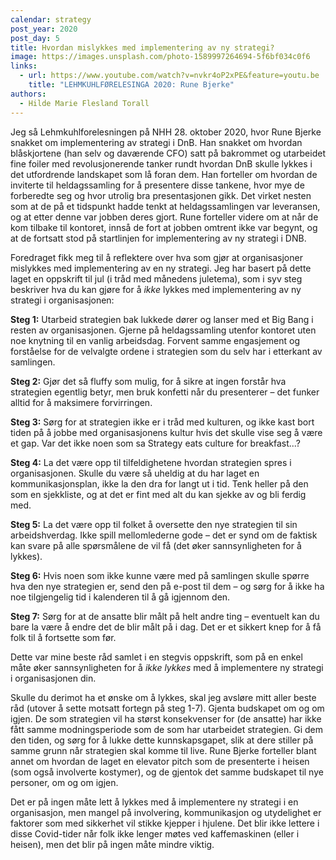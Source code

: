 ```yaml
---
calendar: strategy
post_year: 2020
post_day: 5
title: Hvordan mislykkes med implementering av ny strategi?
image: https://images.unsplash.com/photo-1589997264694-5f6bf034c0f6
links:
  - url: https://www.youtube.com/watch?v=nvkr4oP2xPE&feature=youtu.be
    title: "LEHMKUHLFØRELESINGA 2020: Rune Bjerke"
authors:
  - Hilde Marie Flesland Torall
---
```

Jeg så Lehmkuhlforelesningen på NHH 28. oktober 2020, hvor Rune Bjerke snakket om implementering av strategi i DnB. Han snakket om hvordan blåskjortene (han selv og daværende CFO) satt på bakrommet og utarbeidet fine foiler med revolusjonerende tanker rundt hvordan DnB skulle lykkes i det utfordrende landskapet som lå foran dem. Han forteller om hvordan de inviterte til heldagssamling for å presentere disse tankene, hvor mye de forberedte seg og hvor utrolig bra presentasjonen gikk. Det virket nesten som at de på et tidspunkt hadde tenkt at heldagssamlingen var leveransen, og at etter denne var jobben deres gjort. Rune forteller videre om at når de kom tilbake til kontoret, innså de fort at jobben omtrent ikke var begynt, og at de fortsatt stod på startlinjen for implementering av ny strategi i DNB.

Foredraget fikk meg til å reflektere over hva som gjør at organisasjoner mislykkes med implementering av en ny strategi. Jeg har basert på dette laget en oppskrift til jul (i tråd med månedens juletema), som i syv steg beskriver hva du kan gjøre for å *ikke* lykkes med implementering av ny strategi i organisasjonen:

**Steg 1:**
Utarbeid strategien bak lukkede dører og lanser med et Big Bang i resten av organisasjonen. Gjerne på heldagssamling utenfor kontoret uten noe knytning til en vanlig arbeidsdag. Forvent samme engasjement og forståelse for de velvalgte ordene i strategien som du selv har i etterkant av samlingen.

**Steg 2:**
Gjør det så fluffy som mulig, for å sikre at ingen forstår hva strategien egentlig betyr, men bruk konfetti når du presenterer – det funker alltid for å maksimere forvirringen.

**Steg 3:**
Sørg for at strategien ikke er i tråd med kulturen, og ikke kast bort tiden på å jobbe med organisasjonens kultur hvis det skulle vise seg å være et gap. Var det ikke noen som sa Strategy eats culture for breakfast...?

**Steg 4:**
La det være opp til tilfeldighetene hvordan strategien spres i organisasjonen. Skulle du være så uheldig at du har laget en kommunikasjonsplan, ikke la den dra for langt ut i tid. Tenk heller på den som en sjekkliste, og at det er fint med alt du kan sjekke av og bli ferdig med.

**Steg 5:**
La det være opp til folket å oversette den nye strategien til sin arbeidshverdag. Ikke spill mellomlederne gode – det er synd om de faktisk kan svare på alle spørsmålene de vil få (det øker sannsynligheten for å lykkes).

**Steg 6:**
Hvis noen som ikke kunne være med på samlingen skulle spørre hva den nye strategien er, send den på e-post til dem – og sørg for å ikke ha noe tilgjengelig tid i kalenderen til å gå igjennom den.

**Steg 7:**
Sørg for at de ansatte blir målt på helt andre ting – eventuelt kan du bare la være å endre det de blir målt på i dag. Det er et sikkert knep for å få folk til å fortsette som før.

Dette var mine beste råd samlet i en stegvis oppskrift, som på en enkel måte øker sannsynligheten for å *ikke lykkes* med å implementere ny strategi i organisasjonen din. 

Skulle du derimot ha et ønske om å lykkes, skal jeg avsløre mitt aller beste råd (utover å sette motsatt fortegn på steg 1-7). Gjenta budskapet om og om igjen. De som strategien vil ha størst konsekvenser for (de ansatte) har ikke fått samme modningsperiode som de som har utarbeidet strategien. Gi dem den tiden, og sørg for å lukke dette kunnskapsgapet, slik at dere stiller på samme grunn når strategien skal komme til live. Rune Bjerke forteller blant annet om hvordan de laget en elevator pitch som de presenterte i heisen (som også involverte kostymer), og de gjentok det samme budskapet til nye personer, om og om igjen. 

Det er på ingen måte lett å lykkes med å implementere ny strategi i en organisasjon, men mangel på involvering, kommunikasjon og utydelighet er faktorer som med sikkerhet vil stikke kjepper i hjulene. Det blir ikke lettere i disse Covid-tider når folk ikke lenger møtes ved kaffemaskinen (eller i heisen), men det blir på ingen måte mindre viktig.
